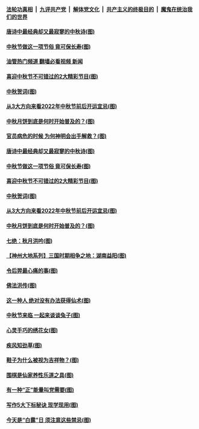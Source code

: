 ####  [法轮功真相](../../../../basic/blob/master/README.md?t=09110101) &nbsp;|&nbsp; [九评共产党](../../../../9ping.md/blob/master/README.md?t=09110101) &nbsp;|&nbsp; [解体党文化](../../../../jtdwh.md/blob/master/README.md?t=09110101)  &nbsp;|&nbsp; [共产主义的终极目的](../../../../gczydzjmd.md/blob/master/README.md?t=09110101) &nbsp;|&nbsp; [魔鬼在统治我们的世界](../../../../mgztzwmdsj.md/blob/master/README.md?t=09110101) 

#### [唐诗中最经典却又最寂寥的中秋诗(图)](../pages/p7/1001655.md?t=09110101) 

#### [中秋节做这一项节俗 竟可保长寿(图)](../pages/p7/1015668.md?t=09110101) 

#### [油管热门频道 翻墙必看视频 新闻](http://45.76.130.85:81/youtube.html?09110101)

#### [喜迎中秋节不可错过的2大精彩节目(图)](../pages/p7/1014153.md?t=09110101) 

#### [中秋贺词(图)](../pages/p7/1015857.md?t=09110101) 

#### [从3大方向来看2022年中秋节前后开运宜忌(图)](../pages/p7/1016284.md?t=09110101) 

#### [中秋月饼到底是何时开始普及的？(图)](../pages/p7/1014967.md?t=09110101) 

#### [官员病危的时候 为何神明会出手解救？(图)](../pages/p7/1015902.md?t=09110101) 

#### [唐诗中最经典却又最寂寥的中秋诗(图)](../pages/p7/1001655.md?t=09110101) 

#### [中秋节做这一项节俗 竟可保长寿(图)](../pages/p7/1015668.md?t=09110101) 

#### [喜迎中秋节不可错过的2大精彩节目(图)](../pages/p7/1014153.md?t=09110101) 

#### [中秋贺词(图)](../pages/p7/1015857.md?t=09110101) 

#### [从3大方向来看2022年中秋节前后开运宜忌(图)](../pages/p7/1016284.md?t=09110101) 

#### [中秋月饼到底是何时开始普及的？(图)](../pages/p7/1014967.md?t=09110101) 

#### [七绝：秋月洪吟(图)](../pages/p7/1016251.md?t=09110101) 

#### [【神州大地系列】三国时期相争之地：湖南益阳(图)](../pages/p7/1014867.md?t=09110101) 

#### [令后羿最心痛的事(图)](../pages/p7/999739.md?t=09110101) 

#### [佛法洪传(图)](../pages/p7/1015584.md?t=09110101) 

#### [这一种人 绝对没有办法获得仙术(图)](../pages/p7/1015971.md?t=09110101) 

#### [中秋节来临 一起来谈谈兔子(图)](../pages/p7/1014968.md?t=09110101) 

#### [心灵手巧的绣花女(图)](../pages/p7/1015583.md?t=09110101) 

#### [疾风知劲草(图)](../pages/p7/1015982.md?t=09110101) 

#### [鞋子为什么被视为吉祥物？(图)](../pages/p7/1015831.md?t=09110101) 

#### [围棋是仙家养性乐道之具(图)](../pages/p7/1016071.md?t=09110101) 

#### [有一种“正”能量叫党需要(图)](../pages/p7/1016084.md?t=09110101) 

#### [写作5大下标秘诀 现学现用(图)](../pages/p7/1015892.md?t=09110101) 

#### [今天是“白露”日 须注意这些禁忌(图)](../pages/p7/1016041.md?t=09110101) 

<img src='http://gfw-breaker.win/goodnews/indexes/p7.md' width='0px' height='0px'/>
